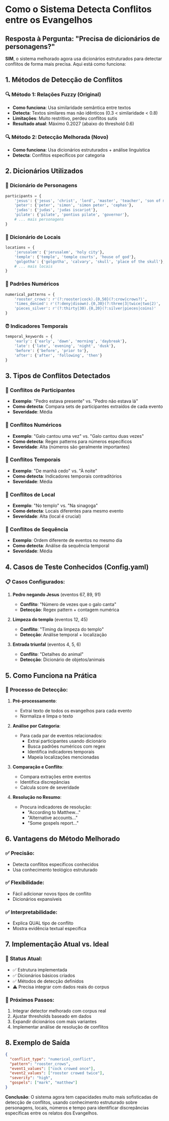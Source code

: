 # Como o Sistema Detecta Conflitos entre os Evangelhos

## Resposta à Pergunta: "Precisa de dicionários de personagens?"

**SIM**, o sistema melhorado agora usa dicionários estruturados para detectar conflitos de forma mais precisa. Aqui está como funciona:

## 1. **Métodos de Detecção de Conflitos**

### 🔍 **Método 1: Relações Fuzzy (Original)**
- **Como funciona**: Usa similaridade semântica entre textos
- **Detecta**: Textos similares mas não idênticos (0.3 < similaridade < 0.8)
- **Limitações**: Muito restritivo, perdeu conflitos sutis
- **Resultado atual**: Máximo 0.2027 (abaixo do threshold 0.6)

### 🔍 **Método 2: Detecção Melhorada (Novo)**
- **Como funciona**: Usa dicionários estruturados + análise linguística
- **Detecta**: Conflitos específicos por categoria

## 2. **Dicionários Utilizados**

### 👥 **Dicionário de Personagens**
```python
participants = {
    'jesus': {'jesus', 'christ', 'lord', 'master', 'teacher', 'son of man'},
    'peter': {'peter', 'simon', 'simon peter', 'cephas'},
    'judas': {'judas', 'judas iscariot'},
    'pilate': {'pilate', 'pontius pilate', 'governor'},
    # ... mais personagens
}
```

### 📍 **Dicionário de Locais**  
```python
locations = {
    'jerusalem': {'jerusalem', 'holy city'},
    'temple': {'temple', 'temple courts', 'house of god'}, 
    'golgotha': {'golgotha', 'calvary', 'skull', 'place of the skull'},
    # ... mais locais
}
```

### 🔢 **Padrões Numéricos**
```python
numerical_patterns = {
    'rooster_crows': r'(?:rooster|cock).{0,50}(?:crow|crows?)',
    'times_denied': r'(?:deny|disown).{0,30}(?:three|3|twice|two|2)', 
    'pieces_silver': r'(?:thirty|30).{0,20}(?:silver|pieces|coins)'
}
```

### ⏰ **Indicadores Temporais**
```python
temporal_keywords = {
    'early': {'early', 'dawn', 'morning', 'daybreak'},
    'late': {'late', 'evening', 'night', 'dusk'},
    'before': {'before', 'prior to'},
    'after': {'after', 'following', 'then'}
}
```

## 3. **Tipos de Conflitos Detectados**

### 🔴 **Conflitos de Participantes**
- **Exemplo**: "Pedro estava presente" vs. "Pedro não estava lá"
- **Como detecta**: Compara sets de participantes extraídos de cada evento
- **Severidade**: Média

### 🔴 **Conflitos Numéricos** 
- **Exemplo**: "Galo cantou uma vez" vs. "Galo cantou duas vezes"
- **Como detecta**: Regex patterns para números específicos
- **Severidade**: Alta (números são geralmente importantes)

### 🔴 **Conflitos Temporais**
- **Exemplo**: "De manhã cedo" vs. "À noite"  
- **Como detecta**: Indicadores temporais contraditórios
- **Severidade**: Média

### 🔴 **Conflitos de Local**
- **Exemplo**: "No templo" vs. "Na sinagoga"
- **Como detecta**: Locais diferentes para mesmo evento
- **Severidade**: Alta (local é crucial)

### 🔴 **Conflitos de Sequência**
- **Exemplo**: Ordem diferente de eventos no mesmo dia
- **Como detecta**: Análise da sequência temporal
- **Severidade**: Média

## 4. **Casos de Teste Conhecidos (Config.yaml)**

### 📋 **Casos Configurados**:

1. **Pedro negando Jesus** (eventos 67, 89, 91)
   - **Conflito**: "Número de vezes que o galo canta"
   - **Detecção**: Regex pattern + contagem numérica

2. **Limpeza do templo** (eventos 12, 45)
   - **Conflito**: "Timing da limpeza do templo" 
   - **Detecção**: Análise temporal + localização

3. **Entrada triunfal** (eventos 4, 5, 6)
   - **Conflito**: "Detalhes do animal"
   - **Detecção**: Dicionário de objetos/animais

## 5. **Como Funciona na Prática**

### 🔄 **Processo de Detecção**:

1. **Pré-processamento**:
   - Extrai texto de todos os evangelhos para cada evento
   - Normaliza e limpa o texto

2. **Análise por Categoria**:
   - Para cada par de eventos relacionados:
     - Extrai participantes usando dicionário
     - Busca padrões numéricos com regex
     - Identifica indicadores temporais
     - Mapeia localizações mencionadas

3. **Comparação e Conflito**:
   - Compara extrações entre eventos
   - Identifica discrepâncias
   - Calcula score de severidade

4. **Resolução no Resumo**:
   - Procura indicadores de resolução:
     - "According to Matthew..."
     - "Alternative accounts..."
     - "Some gospels report..."

## 6. **Vantagens do Método Melhorado**

### ✅ **Precisão**:
- Detecta conflitos específicos conhecidos
- Usa conhecimento teológico estruturado

### ✅ **Flexibilidade**: 
- Fácil adicionar novos tipos de conflito
- Dicionários expansíveis

### ✅ **Interpretabilidade**:
- Explica QUAL tipo de conflito
- Mostra evidência textual específica

## 7. **Implementação Atual vs. Ideal**

### 🎯 **Status Atual**:
- ✅ Estrutura implementada
- ✅ Dicionários básicos criados  
- ✅ Métodos de detecção definidos
- ⚠️ Precisa integrar com dados reais do corpus

### 🎯 **Próximos Passos**:
1. Integrar detector melhorado com corpus real
2. Ajustar thresholds baseado em dados
3. Expandir dicionários com mais variantes
4. Implementar análise de resolução de conflitos

## 8. **Exemplo de Saída**

```json
{
  "conflict_type": "numerical_conflict",
  "pattern": "rooster_crows", 
  "event1_values": ["cock crowed once"],
  "event2_values": ["rooster crowed twice"],
  "severity": "high",
  "gospels": ["mark", "matthew"]
}
```

**Conclusão**: O sistema agora tem capacidades muito mais sofisticadas de detecção de conflitos, usando conhecimento estruturado sobre personagens, locais, números e tempo para identificar discrepâncias específicas entre os relatos dos Evangelhos.